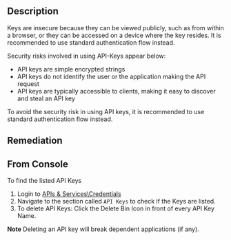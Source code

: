 ## Description

Keys are insecure because they can be viewed publicly, such as from within a browser, or they can be accessed on a device where the key resides. It is recommended to use standard authentication flow instead.

Security risks involved in using API-Keys appear below:

- API keys are simple encrypted strings
- API keys do not identify the user or the application making the API request
- API keys are typically accessible to clients, making it easy to discover and steal an API key

To avoid the security risk in using API keys, it is recommended to use standard authentication flow instead.

## Remediation

## From Console

To find the listed API Keys

1. Login to [APIs & Services\Credentials](https://console.cloud.google.com/apis/credentials)
2. Navigate to the section called `API Keys` to check if the Keys are listed.
3. To delete API Keys: Click the Delete Bin Icon in front of every API Key Name.

**Note** Deleting an API key will break dependent applications (if any).
